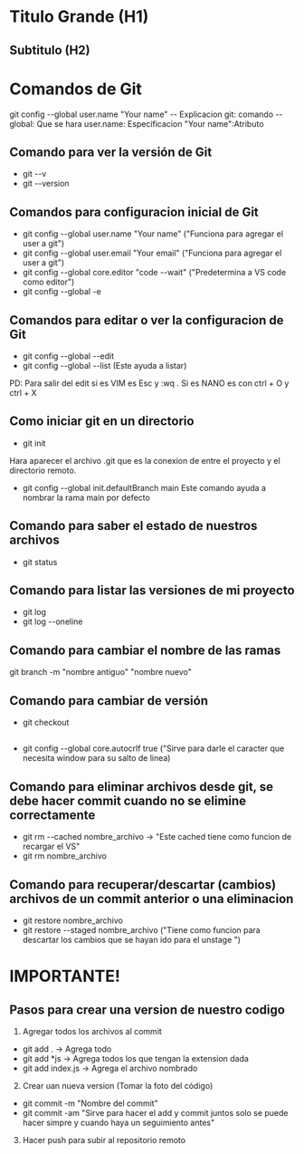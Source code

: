 # Titulo Grande (H1) 
## Subtitulo (H2)

# Comandos de Git

git   config   --global  user.name   "Your name"
-- Explicacion
git: comando 
--global: Que se hara
user.name: Especificacion 
"Your name":Atributo


## Comando para ver la versión de Git

- git --v
- git --version

## Comandos para configuracion inicial de Git

- git config --global user.name "Your name" ("Funciona para agregar el user a git")
- git config --global user.email "Your email" ("Funciona para agregar el user a git")
- git config --global core.editor "code --wait" ("Predetermina a VS code como editor")
- git config --global -e 

## Comandos para editar o ver la configuracion de Git

- git config --global --edit 
- git config --global --list (Este ayuda a listar) 

PD: Para salir del edit si es VIM es Esc y :wq . Si es NANO es con ctrl + O y ctrl + X

## Como iniciar git en un directorio

- git init 

Hara aparecer el archivo  .git que es la conexion de entre el proyecto y el directorio remoto.

- git config --global init.defaultBranch main 
Este comando ayuda a nombrar la rama main por defecto 

## Comando para saber el estado de nuestros archivos

- git status 

## Comando para listar las versiones de mi proyecto

- git log 
- git log --oneline

## Comando para cambiar el nombre de las ramas 

git branch -m "nombre antiguo" "nombre nuevo"

## Comando para cambiar de versión

- git checkout <Id del commit o nombre de la rama>

##

- git config --global core.autocrlf true ("Sirve para darle el caracter que necesita window para su salto de linea)

## Comando para eliminar archivos desde git, se debe hacer commit cuando no se elimine correctamente

- git rm --cached nombre_archivo  -> "Este cached tiene  como funcion de recargar el VS"
- git rm nombre_archivo 

## Comando para recuperar/descartar (cambios) archivos de un commit anterior o una eliminacion 

- git restore nombre_archivo 
- git restore --staged nombre_archivo ("Tiene como funcion para descartar los cambios que se hayan ido para el unstage <commit>")

# IMPORTANTE!
## Pasos para crear una version de nuestro codigo 

1. Agregar todos los archivos al commit

- git add . -> Agrega todo 
- git add \*js -> Agrega todos los que tengan la extension dada
- git add index.js -> Agrega el archivo nombrado 

2.  Crear uan nueva version (Tomar la foto del código)

- git commit -m "Nombre del commit"
- git commit -am "Sirve para hacer el add y commit juntos solo se puede hacer simpre y cuando haya un seguimiento antes"

3. Hacer push para subir al repositorio remoto 